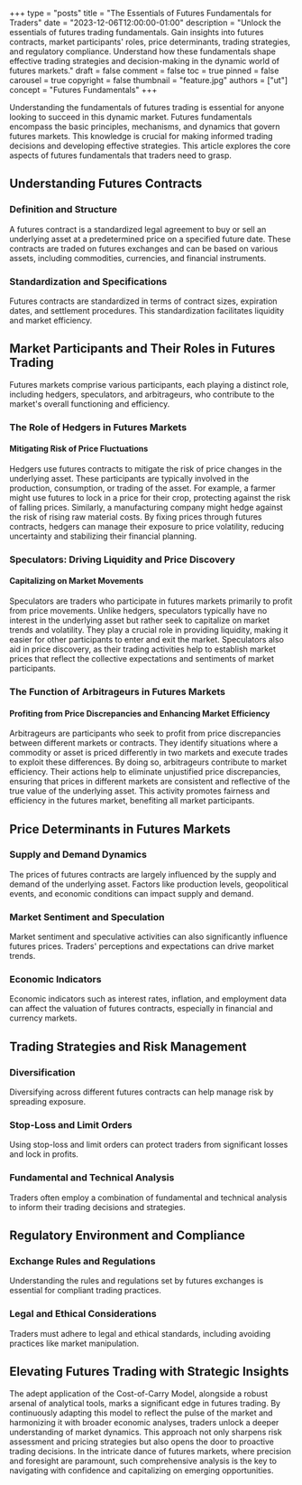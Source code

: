 +++
type = "posts"
title = "The Essentials of Futures Fundamentals for Traders"
date = "2023-12-06T12:00:00-01:00"
description = "Unlock the essentials of futures trading fundamentals. Gain insights into futures contracts, market participants' roles, price determinants, trading strategies, and regulatory compliance. Understand how these fundamentals shape effective trading strategies and decision-making in the dynamic world of futures markets." 
draft = false
comment = false
toc = true
pinned = false
carousel = true
copyright = false
thumbnail = "feature.jpg"
authors = ["ut"]
concept = "Futures Fundamentals"
+++

Understanding the fundamentals of futures trading is essential for
anyone looking to succeed in this dynamic market. Futures fundamentals
encompass the basic principles, mechanisms, and dynamics that govern
futures markets. This knowledge is crucial for making informed trading
decisions and developing effective strategies. This article explores the
core aspects of futures fundamentals that traders need to grasp.

## Understanding Futures Contracts

### Definition and Structure

A futures contract is a standardized legal agreement to buy or sell an
underlying asset at a predetermined price on a specified future date.
These contracts are traded on futures exchanges and can be based on
various assets, including commodities, currencies, and financial
instruments.

### Standardization and Specifications

Futures contracts are standardized in terms of contract sizes,
expiration dates, and settlement procedures. This standardization
facilitates liquidity and market efficiency.

## Market Participants and Their Roles in Futures Trading

Futures markets comprise various participants, each playing a distinct
role, including hedgers, speculators, and arbitrageurs, who contribute
to the market's overall functioning and efficiency.

### The Role of Hedgers in Futures Markets

#### Mitigating Risk of Price Fluctuations

Hedgers use futures contracts to mitigate the risk of price changes in
the underlying asset. These participants are typically involved in the
production, consumption, or trading of the asset. For example, a farmer
might use futures to lock in a price for their crop, protecting against
the risk of falling prices. Similarly, a manufacturing company might
hedge against the risk of rising raw material costs. By fixing prices
through futures contracts, hedgers can manage their exposure to price
volatility, reducing uncertainty and stabilizing their financial
planning.

### Speculators: Driving Liquidity and Price Discovery

#### Capitalizing on Market Movements

Speculators are traders who participate in futures markets primarily to
profit from price movements. Unlike hedgers, speculators typically have
no interest in the underlying asset but rather seek to capitalize on
market trends and volatility. They play a crucial role in providing
liquidity, making it easier for other participants to enter and exit the
market. Speculators also aid in price discovery, as their trading
activities help to establish market prices that reflect the collective
expectations and sentiments of market participants.

### The Function of Arbitrageurs in Futures Markets

#### Profiting from Price Discrepancies and Enhancing Market Efficiency

Arbitrageurs are participants who seek to profit from price
discrepancies between different markets or contracts. They identify
situations where a commodity or asset is priced differently in two
markets and execute trades to exploit these differences. By doing so,
arbitrageurs contribute to market efficiency. Their actions help to
eliminate unjustified price discrepancies, ensuring that prices in
different markets are consistent and reflective of the true value of the
underlying asset. This activity promotes fairness and efficiency in the
futures market, benefiting all market participants.

## Price Determinants in Futures Markets

### Supply and Demand Dynamics

The prices of futures contracts are largely influenced by the supply and
demand of the underlying asset. Factors like production levels,
geopolitical events, and economic conditions can impact supply and
demand.

### Market Sentiment and Speculation

Market sentiment and speculative activities can also significantly
influence futures prices. Traders' perceptions and expectations can
drive market trends.

### Economic Indicators

Economic indicators such as interest rates, inflation, and employment
data can affect the valuation of futures contracts, especially in
financial and currency markets.

## Trading Strategies and Risk Management

### Diversification

Diversifying across different futures contracts can help manage risk by
spreading exposure.

### Stop-Loss and Limit Orders

Using stop-loss and limit orders can protect traders from significant
losses and lock in profits.

### Fundamental and Technical Analysis

Traders often employ a combination of fundamental and technical analysis
to inform their trading decisions and strategies.

## Regulatory Environment and Compliance

### Exchange Rules and Regulations

Understanding the rules and regulations set by futures exchanges is
essential for compliant trading practices.

### Legal and Ethical Considerations

Traders must adhere to legal and ethical standards, including avoiding
practices like market manipulation.

## Elevating Futures Trading with Strategic Insights

The adept application of the Cost-of-Carry Model, alongside a robust
arsenal of analytical tools, marks a significant edge in futures
trading. By continuously adapting this model to reflect the pulse of the
market and harmonizing it with broader economic analyses, traders unlock
a deeper understanding of market dynamics. This approach not only
sharpens risk assessment and pricing strategies but also opens the door
to proactive trading decisions. In the intricate dance of futures
markets, where precision and foresight are paramount, such comprehensive
analysis is the key to navigating with confidence and capitalizing on
emerging opportunities.

